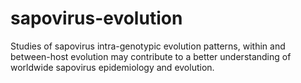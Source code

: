 # sapovirus-evolution
Studies of sapovirus intra-genotypic evolution patterns, within and between-host evolution may contribute to a better understanding of worldwide sapovirus epidemiology and evolution. 
